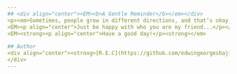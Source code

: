 ```yaml
---
## <div align="center"><EM><b>A Gentle Reminder</b></em></div>
<p><em>Sometimes, people grow in different directions, and that’s okay. What matters most is how you rebuild yourself and find happiness within.</EM> </p>
<EM><p align="center">Just be happy with who you are my friend...</p></em>
<EM><strong><p align="center">Have a good day!</p><strong></em>
  
## Author
<div align="center"><strong>[R.E.C](https://github.com/edwingeorgeshaji)</strong>
</div>
---
```

